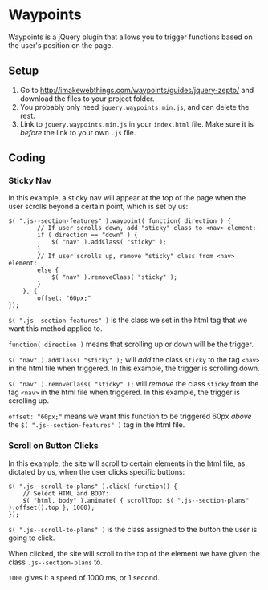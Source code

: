 # Waypoints

Waypoints is a jQuery plugin that allows you to trigger functions based on the user's position on the page.

## Setup

1. Go to http://imakewebthings.com/waypoints/guides/jquery-zepto/ and download the files to your project folder.
2. You probably only need `jquery.waypoints.min.js`, and can delete the rest.
3. Link to `jquery.waypoints.min.js` in your `index.html` file. Make sure it is *before* the link to your own `.js` file.

## Coding

### Sticky Nav

In this example, a sticky nav will appear at the top of the page when the user scrolls beyond a certain point, which is set by us:

```
$( ".js--section-features" ).waypoint( function( direction ) {
		// If user scrolls down, add "sticky" class to <nav> element:
		if ( direction == "down" ) {
			$( "nav" ).addClass( "sticky" );
		}
		// If user scrolls up, remove "sticky" class from <nav> element:
		else {
			$( "nav" ).removeClass( "sticky" );
		}
	}, {
		offset: "60px;"
});
```

`$( ".js--section-features" )` is the class we set in the html tag that we want this method applied to.

`function( direction )` means that scrolling up or down will be the trigger.

`$( "nav" ).addClass( "sticky" );` will *add* the class `sticky` to the tag `<nav>` in the html file when triggered. In this example, the trigger is scrolling down.

`$( "nav" ).removeClass( "sticky" );` will *remove* the class `sticky` from the tag `<nav>` in the html file when triggered. In this example, the trigger is scrolling up.

`offset: "60px;"` means we want this function to be triggered 60px *above* the `$( ".js--section-features" )` tag in the html file.

### Scroll on Button Clicks

In this example, the site will scroll to certain elements in the html file, as dictated by us, when the user clicks specific buttons:

```
$( ".js--scroll-to-plans" ).click( function() {
	// Select HTML and BODY:
	$( "html, body" ).animate( { scrollTop: $( ".js--section-plans" ).offset().top }, 1000);
});
```

`$( ".js--scroll-to-plans" )` is the class assigned to the button the user is going to click.

When clicked, the site will scroll to the top of the element we have given the class `.js--section-plans` to.

`1000` gives it a speed of 1000 ms, or 1 second.